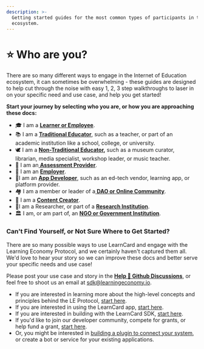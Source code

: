 ```yaml
---
description: >-
  Getting started guides for the most common types of participants in the
  ecosystem.
---
```


# ⭐ Who are you?

There are so many different ways to engage in the Internet of Education ecosystem, it can sometimes be overwhelming - these guides are designed to help cut through the noise with easy 1, 2, 3 step walkthroughs to laser in on your specific need and use case, and help you get started!

**Start your journey by selecting who you are, or how you are approaching these docs:**

* 🎓 I am a [**Learner or Employee**](learners-and-employees.md).
* 📚 I am a [**Traditional Educator**](traditional-educator.md), such as a teacher, or part of an academic institution like a school, college, or university.
* 🕊 I am a [**Non-Traditional Educator**](non-traditional-educator.md)**,** such as a museum curator, librarian, media specialist, workshop leader, or music teacher.
* 📝 I am an[ **Assessment Provider**](assessment-provider.md).
* 🤝 I am an [**Employer**](employer.md).
* 📱I am an [**App Developer**](app-developer-and-edtech.md), such as an ed-tech vendor, learning app, or platform provider.
* 🏘 I am a member or leader of a[ **DAO or Online Community**](dao-and-communities.md).
* 📖 I am a [**Content Creator**](content-creators.md).
* 🔬I am a Researcher, or part of a [**Research Institution**](research-institutions.md).
* 🏛 I am, or am part of, an [**NGO or Government Institution**](ngos-and-governments.md).

### Can't Find Yourself, or Not Sure Where to Get Started?

There are so many possible ways to use LearnCard and engage with the Learning Economy Protocol, and we certainly haven't captured them all. We'd love to hear your story so we can improve these docs and better serve your specific needs and use case!

Please post your use case and story in the [**Help 💖 Github Discussions**](https://github.com/learningeconomy/LearnCard/discussions/categories/help), or feel free to shoot us an email at [sdk@learningeconomy.io](mailto:sdk@learningeconomy.io).&#x20;

* If you are interested in learning more about the high-level concepts and principles behind the LE Protocol, [start here](../protocol-overview/the-learning-economy.md).
* If you are interested in using the LearnCard app, [start here](../../learn-card-examples/learncard.md).
* If you are interested in building with the LearnCard SDK, [start here](broken-reference).
* If you'd like to join our developer community, compete for grants, or help fund a grant, [start here](broken-reference).
* Or, you might be interested in [building a plugin to connect your system](../../learn-card-sdk/learncard-core/plugins/writing-plugins/), or create a bot or service for your existing applications.
